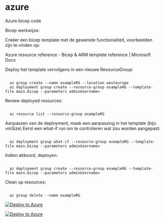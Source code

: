 # azure
Azure bicep code

Bicep werkwijze:

Creëer een bicep template met de gewenste functionaliteit, voorbeelden zijn te vinden op:

Azure resource reference - Bicep & ARM template reference | Microsoft Docs

Deploy  het template vervolgens in een nieuwe ResourceGroup:

<code>
  az group create --name exampleRG --location westeurope
  az deployment group create --resource-group exampleRG --template-file main.bicep --parameters adminUsername=<admin-username>
</code>

Review deployed resources:

<code>
  az resource list --resource-group exampleRG
</code>

Aanpassen van de deployment, maak een aanpassing in het template (bijv. vmSize)
Eerst een what-if run om te controleren wat zou worden aangepast:

<code>
  az deployment group what-if --resource-group exampleRG --template-file main.bicep --parameters adminUsername=<admin-username>
</code>

Indien akkoord, deployen:

<code>
  az deployment group create --resource-group exampleRG --template-file main.bicep --parameters adminUsername=<admin-username>
</code>

Clean up resources:

<code>
  az group delete --name exampleRG
</code>

[![Deploy to Azure](https://aka.ms/deploytoazurebutton)](https://portal.azure.com/#create/Microsoft.Template/uri/https%3A%2F%2Fraw.githubusercontent.com%2Fcmeerendonk%2Fazure%2Fmain%2Fvm.bicep)

[![Deploy to Azure](https://aka.ms/deploytoazurebutton)](https://portal.azure.com/#create/Microsoft.Template/uri/https%3A%2F%2Fraw.githubusercontent.com%2Fcmeerendonk%2Fazure%2Fmain%2Fvm.json)
